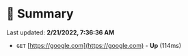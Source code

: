 # 📖 Summary
Last updated: **2/21/2022, 7:36:36 AM**

- `GET` [https://google.com](https://google.com) - **Up** (114ms)
